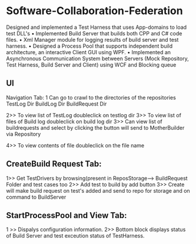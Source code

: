 # Software-Collaboration-Federation
Designed and implemented a Test Harness that uses App-domains to load test DLL's  • Implemented Build Server that builds both CPP and C# code files. • Xml Manager module for logging results of build server and test harness.  • Designed a Process Pool that supports independent build architecture, an interactive Client GUI using WPF.  • Implemented an Asynchronous Communication System between Servers (Mock Repository, Test Harness, Build Server and Client) using WCF and Blocking queue

UI 
----
Navigation Tab:
1 Can go to crawl to the directories of the repositories
	TestLog Dir
	BuildLog Dir
	BuildRequest Dir

2>> To view list of TestLog doubleclick on testlog dir
3>> To view list of files of Build log doubleclick on build log dir
3>> Can view list of buildrequests and select by clicking the button will send to MotherBuilder via Repository

4>> To view contents of file doubleclick on the file name

CreateBuild Request Tab:
-------------------------
1>> Get TestDrivers by browsing(present in ReposStorage--> BuildRequest Folder and test cases too
2>> Add test to build by add button
3>> Create will make build request on test's added and send to repo for storage and on command to BuildServer

StartProcessPool and View Tab:
-------------------------------
1 >> Dispalys configuration information.
2>> Bottom block displays status of Build Server and test exceution status of TestHarness.
